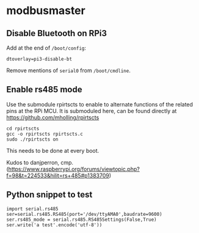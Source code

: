 # modbusmaster

## Disable Bluetooth on RPi3

Add at the end of `/boot/config`:

    dtoverlay=pi3-disable-bt

Remove mentions of `serial0` from `/boot/cmdline`.


## Enable rs485 mode

Use the submodule rpirtscts to enable to alternate functions of the related
pins at the RPi MCU. It is submoduled here, can be found directly at https://github.com/mholling/rpirtscts

    cd rpirtscts
    gcc -o rpirtscts rpirtscts.c
    sudo ./rpirtscts on

This needs to be done at every boot.

Kudos to danjperron, cmp. (https://www.raspberrypi.org/forums/viewtopic.php?f=98&t=224533&hilit=rs+485#p1383709)



## Python snippet to test

    import serial.rs485
    ser=serial.rs485.RS485(port='/dev/ttyAMA0',baudrate=9600)
    ser.rs485_mode = serial.rs485.RS485Settings(False,True)
    ser.write('a test'.encode('utf-8'))


